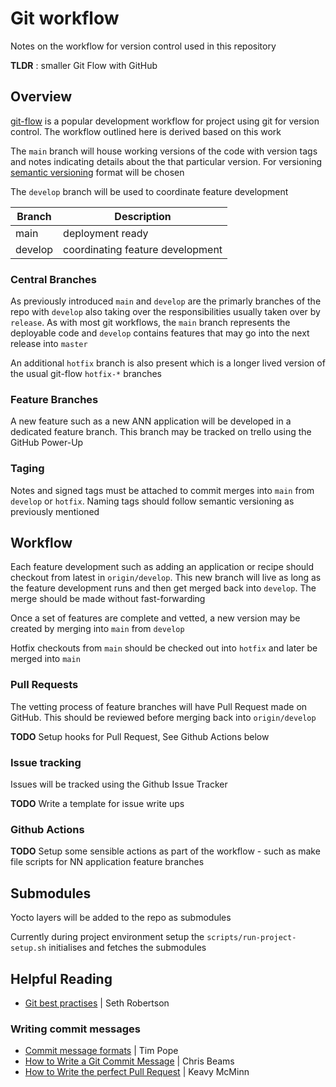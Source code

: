 # Git workflow

Notes on the workflow for version control used in this repository

__TLDR__ : smaller Git Flow with GitHub

## Overview

[git-flow](https://nvie.com/posts/a-successful-git-branching-model/) is a popular development workflow for project using git for version control. The workflow outlined here is derived based on this work

The `main` branch will house working versions of the code with version tags and notes indicating details about the that particular version. For versioning [semantic versioning](https://semver.org/) format will be chosen

The `develop` branch will be used to coordinate feature development

| Branch    | Description                      |
| ------    | -----------                      |
| main      | deployment ready                 |
| develop   | coordinating feature development |

### Central Branches

As previously introduced `main` and `develop` are the primarly branches of the repo with `develop` also taking over the responsibilities usually taken over by `release`. As with most git workflows, the `main` branch represents the deployable code and `develop` contains features that may go into the next release into `master`

An additional `hotfix` branch is also present which is a longer lived version of the usual git-flow `hotfix-*` branches

### Feature Branches

A new feature such as a new ANN application will be developed in a dedicated feature branch. This branch may be tracked on trello using the GitHub Power-Up

### Taging

Notes and signed tags must be attached to commit merges into `main` from `develop` or `hotfix`. Naming tags should follow semantic versioning as previously mentioned

## Workflow

Each feature development such as adding an application or recipe should checkout from latest in `origin/develop`. This new branch will live as long as the feature development runs and then get merged back into `develop`. The merge should be made without fast-forwarding

Once a set of features are complete and vetted, a new version may be created by merging into `main` from `develop`

Hotfix checkouts from `main` should be checked out into `hotfix` and later be merged into `main`

### Pull Requests

The vetting process of feature branches will have Pull Request made on GitHub. This should be reviewed before merging back into `origin/develop`

__TODO__ Setup hooks for Pull Request, See Github Actions below

### Issue tracking

Issues will be tracked using the Github Issue Tracker

__TODO__ Write a template for issue write ups

### Github Actions

__TODO__ Setup some sensible actions as part of the workflow - such as make file scripts for NN application feature branches

## Submodules

Yocto layers will be added to the repo as submodules

Currently during project environment setup the `scripts/run-project-setup.sh` initialises and fetches the submodules

## Helpful Reading

- [Git best practises](https://sethrobertson.github.io/GitBestPractices/) | Seth Robertson

### Writing commit messages

- [Commit message formats](https://tbaggery.com/2008/04/19/a-note-about-git-commit-messages.html) | Tim Pope
- [How to Write a Git Commit Message](https://cbea.ms/git-commit/) | Chris Beams
- [How to Write the perfect Pull Request](https://github.blog/2015-01-21-how-to-write-the-perfect-pull-request/) | Keavy McMinn
